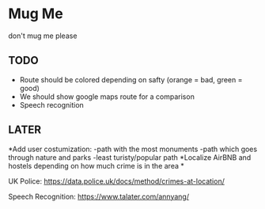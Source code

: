 # Mug Me

don't mug me please


## TODO

 * Route should be colored depending on safty (orange = bad, green = good)
 * We should show google maps route for a comparison
 * Speech recognition


## LATER
 *Add user costumization:
    -path with the most monuments
    -path which goes through nature and parks
    -least turisty/popular path
 *Localize AirBNB and hostels depending on how much crime is in the area
 *
 
 UK Police:
 https://data.police.uk/docs/method/crimes-at-location/

Speech Recognition:
https://www.talater.com/annyang/
